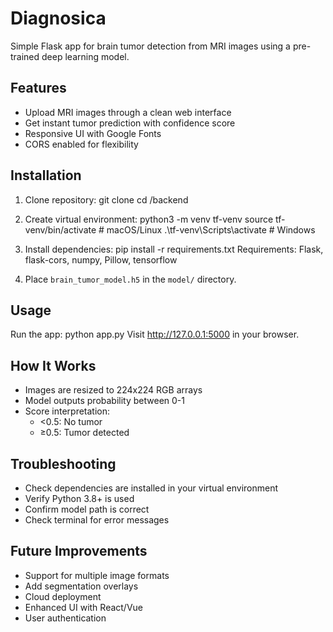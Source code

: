 # Diagnosica
Simple Flask app for brain tumor detection from MRI images using a pre-trained deep learning model.

## Features
- Upload MRI images through a clean web interface
- Get instant tumor prediction with confidence score
- Responsive UI with Google Fonts
- CORS enabled for flexibility

## Installation
1. Clone repository:
   git clone <your-repo-url>
   cd <your-repo-folder>/backend

2. Create virtual environment:
   python3 -m venv tf-venv
   source tf-venv/bin/activate  # macOS/Linux
   .\tf-venv\Scripts\activate   # Windows

3. Install dependencies:
   pip install -r requirements.txt
   Requirements: Flask, flask-cors, numpy, Pillow, tensorflow

4. Place `brain_tumor_model.h5` in the `model/` directory.

## Usage
Run the app:
   python app.py
Visit http://127.0.0.1:5000 in your browser.

## How It Works
- Images are resized to 224x224 RGB arrays
- Model outputs probability between 0-1
- Score interpretation:
  - <0.5: No tumor
  - ≥0.5: Tumor detected

## Troubleshooting
- Check dependencies are installed in your virtual environment
- Verify Python 3.8+ is used
- Confirm model path is correct
- Check terminal for error messages

## Future Improvements
- Support for multiple image formats
- Add segmentation overlays
- Cloud deployment
- Enhanced UI with React/Vue
- User authentication